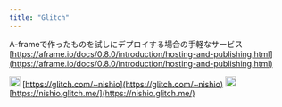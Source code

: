 ```yaml
---
title: "Glitch"
---
```


A-frameで作ったものを試しにデプロイする場合の手軽なサービス
[https://aframe.io/docs/0.8.0/introduction/hosting-and-publishing.html](https://aframe.io/docs/0.8.0/introduction/hosting-and-publishing.html)

<img src='https://scrapbox.io/api/pages/nishio/nishio/icon' alt='nishio.icon' height="19.5"/> [https://glitch.com/~nishio](https://glitch.com/~nishio)
<img src='https://scrapbox.io/api/pages/nishio/nishio/icon' alt='nishio.icon' height="19.5"/> [https://nishio.glitch.me/](https://nishio.glitch.me/)
